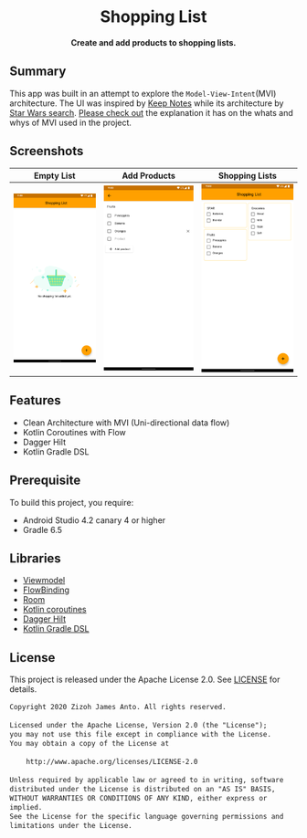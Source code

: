 <h1 align="center">Shopping List</h1>
<h4 align="center">
	Create and add products to shopping lists.
</h4>

## Summary
This app was built in an attempt to explore the `Model-View-Intent`(MVI) architecture. The UI was inspired by [Keep Notes](https://play.google.com/store/apps/details?id=com.google.android.keep) while its architecture by [Star Wars search](https://github.com/Ezike/StarWarsSearch). [Please check out](https://github.com/Ezike/StarWarsSearch/blob/master/process.md) the explanation it has on the whats and whys of MVI used in the project.

## Screenshots
| Empty List | Add Products | Shopping Lists |
|:-:|:-:|:-:|
| ![1](screenshots/empty_list.png?raw=true) | ![2](screenshots/products.png?raw=true) | ![3](screenshots/shopping_lists.png?raw=true) |

## Features
* Clean Architecture with MVI (Uni-directional data flow)
* Kotlin Coroutines with Flow
* Dagger Hilt
* Kotlin Gradle DSL

## Prerequisite
To build this project, you require:
- Android Studio 4.2 canary 4 or higher
- Gradle 6.5

## Libraries
- [Viewmodel](https://developer.android.com/topic/libraries/architecture/viewmodel)
- [FlowBinding](https://github.com/ReactiveCircus/FlowBinding)
- [Room](https://developer.android.com/training/data-storage/room)
- [Kotlin coroutines](https://github.com/Kotlin/kotlinx.coroutines)
- [Dagger Hilt](https://dagger.dev/hilt)
- [Kotlin Gradle DSL](https://guides.gradle.org/migrating-build-logic-from-groovy-to-kotlin)

## License
This project is released under the Apache License 2.0.
See [LICENSE](./LICENSE) for details.

```
Copyright 2020 Zizoh James Anto. All rights reserved.

Licensed under the Apache License, Version 2.0 (the "License");
you may not use this file except in compliance with the License.
You may obtain a copy of the License at

    http://www.apache.org/licenses/LICENSE-2.0

Unless required by applicable law or agreed to in writing, software
distributed under the License is distributed on an "AS IS" BASIS,
WITHOUT WARRANTIES OR CONDITIONS OF ANY KIND, either express or implied.
See the License for the specific language governing permissions and
limitations under the License.
```
